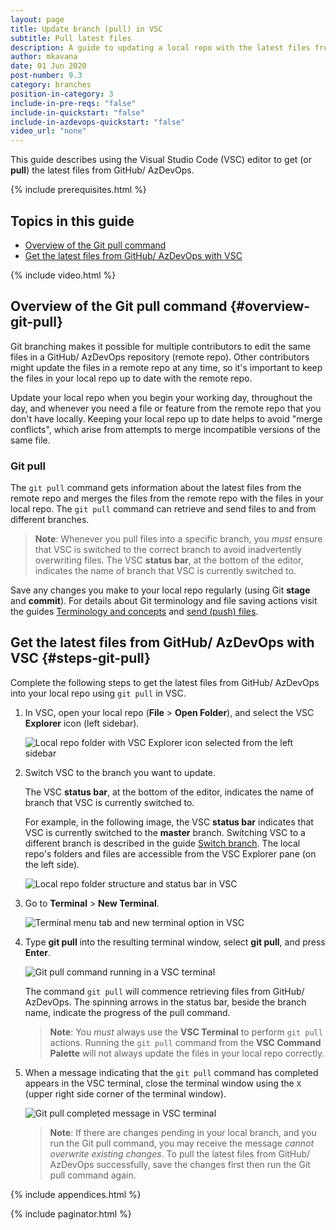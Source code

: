 ```yaml
---
layout: page
title: Update branch (pull) in VSC
subtitle: Pull latest files
description: A guide to updating a local repo with the latest files from a remote repo using the Git pull command
author: mkavana
date: 01 Jun 2020
post-number: 9.3
category: branches
position-in-category: 3
include-in-pre-reqs: "false"
include-in-quickstart: "false"
include-in-azdevops-quickstart: "false"
video_url: "none"
---
```


This guide describes using the Visual Studio Code (VSC) editor to get (or **pull**) the latest files from GitHub/ AzDevOps.

{% include prerequisites.html %}

## Topics in this guide

- [Overview of the Git pull command](#overview-git-pull)
- [Get the latest files from GitHub/ AzDevOps with VSC](#steps=git-pull)

{% include video.html %}

## Overview of the Git pull command {#overview-git-pull}

Git branching makes it possible for multiple contributors to edit the same files in a GitHub/ AzDevOps repository (remote repo). Other contributors might update the files in a remote repo at any time, so it's important to keep the files in your local repo up to date with the remote repo.

Update your local repo when you begin your working day, throughout the day, and whenever you need a file or feature from the remote repo that you don't have locally. Keeping your local repo up to date helps to avoid "merge conflicts", which arise from attempts to merge incompatible versions of the same file.

### Git pull

The `git pull` command gets information about the latest files from the remote repo and merges the files from the remote repo with the files in your local repo. The `git pull` command can retrieve and send files to and from different branches.

> **Note**: Whenever you pull files into a specific branch, you *must* ensure that VSC is switched to the correct branch to avoid inadvertently overwriting files. The VSC **status bar**, at the bottom of the editor, indicates the name of branch that VSC is currently switched to.
>

Save any changes you make to your local repo regularly (using Git **stage** and **commit**). For details about Git terminology and file saving actions visit the guides [Terminology and concepts]({{site.baseurl}}/workflow/terminology.html) and [send (push) files]({{site.baseurl}}/branches/push-files.html).

## Get the latest files from GitHub/ AzDevOps with VSC {#steps-git-pull}

Complete the following steps to get the latest files from GitHub/ AzDevOps into your local repo using `git pull` in VSC.

1. In VSC, open your local repo (**File** > **Open Folder**), and select the VSC **Explorer** icon (left sidebar).

    ![Local repo folder with VSC Explorer icon selected from the left sidebar](../assets/images/09-branches/pull/git-pull-001.png)

2. Switch VSC to the branch you want to update.

    The VSC **status bar**, at the bottom of the editor, indicates the name of branch that VSC is currently switched to.

    For example, in the following image, the VSC **status bar** indicates that VSC is currently switched to the **master** branch. Switching VSC to a different branch is described in the guide [Switch branch]({{site.baseurl}}/branches/switch-branch.html). The local repo's folders and files are accessible from the VSC Explorer pane (on the left side).

    ![Local repo folder structure and status bar in VSC](../assets/images/09-branches/pull/git-pull-002.png)

3. Go to **Terminal** > **New Terminal**.

    ![Terminal menu tab and new terminal option in VSC](../assets/images/09-branches/pull/git-pull-003.png)

4. Type **git pull** into the resulting terminal window, select **git pull**, and press **Enter**.

    ![Git pull command running in a VSC terminal](../assets/images/09-branches/pull/git-pull-004.png)

    The command `git pull` will commence retrieving files from GitHub/ AzDevOps. The spinning arrows in the status bar, beside the branch name, indicate the progress of the pull command.

    > **Note**: You *must* always use the **VSC Terminal** to perform `git pull` actions. Running the `git pull` command from the **VSC Command Palette** will not always update the files in your local repo correctly.
    >

5. When a message indicating that the `git pull` command has completed appears in the VSC terminal, close the terminal window using the `X` (upper right side corner of the terminal window).

    ![Git pull completed message in VSC terminal](../assets/images/09-branches/pull/git-pull-005.png)

    > **Note**: If there are changes pending in your local branch, and you run the Git pull command, you may receive the message *cannot overwrite existing changes*. To pull the latest files from GitHub/ AzDevOps successfully, save the changes first then run the Git pull command again.
    >

{% include appendices.html %}

{% include paginator.html %}
